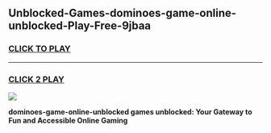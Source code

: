 
## Unblocked-Games-dominoes-game-online-unblocked-Play-Free-9jbaa
<h3>
<a href="https://premium76.site?title=dominoes-game-online-unblocked&ref=18A1">CLICK TO PLAY</a></h3>
<hr>

<h3>
<a href="https://premium76.site?title=dominoes-game-online-unblocked&ref=18A1">CLICK 2 PLAY</a>
  
</h3>

<a href="https://premium76.site?title=dominoes-game-online-unblocked&ref=18A1"><img src="https://clearcache.store/games.png"></a>


**dominoes-game-online-unblocked games unblocked: Your Gateway to Fun and Accessible Online Gaming**
